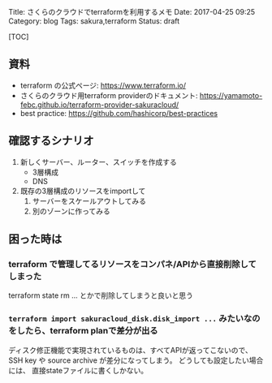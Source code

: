 Title: さくらのクラウドでterraformを利用するメモ
Date: 2017-04-25 09:25
Category: blog
Tags: sakura,terraform
Status: draft

[TOC]

## 資料

* terraform の公式ページ: https://www.terraform.io/
* さくらのクラウド用terraform providerのドキュメント: https://yamamoto-febc.github.io/terraform-provider-sakuracloud/
* best practice: https://github.com/hashicorp/best-practices

## 確認するシナリオ

1. 新しくサーバー、ルーター、スイッチを作成する
    * 3層構成
    * DNS
2. 既存の3層構成のリソースをimportして
    1. サーバーをスケールアウトしてみる
    2. 別のゾーンに作ってみる

## 困った時は
### terraform で管理してるリソースをコンパネ/APIから直接削除してしまった
terraform state rm ... とかで削除してしまうと良いと思う

### `terraform import sakuracloud_disk.disk_import ...` みたいなのをしたら、terraform planで差分が出る
ディスク修正機能で実現されているものは、すべてAPIが返ってこないので、SSH key や source archive が差分になってしまう。
どうしても設定したい場合には、 直接stateファイルに書くしかない。

